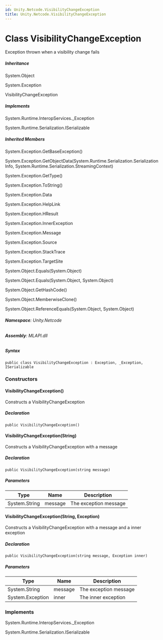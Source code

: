```yaml
---
id: Unity.Netcode.VisibilityChangeException
title: Unity.Netcode.VisibilityChangeException
---
```


# Class VisibilityChangeException


Exception thrown when a visibility change fails







##### Inheritance


System.Object




System.Exception




VisibilityChangeException






##### Implements



System.Runtime.InteropServices.\_Exception





System.Runtime.Serialization.ISerializable






##### Inherited Members



System.Exception.GetBaseException()





System.Exception.GetObjectData(System.Runtime.Serialization.SerializationInfo,
System.Runtime.Serialization.StreamingContext)





System.Exception.GetType()





System.Exception.ToString()





System.Exception.Data





System.Exception.HelpLink





System.Exception.HResult





System.Exception.InnerException





System.Exception.Message





System.Exception.Source





System.Exception.StackTrace





System.Exception.TargetSite





System.Object.Equals(System.Object)





System.Object.Equals(System.Object, System.Object)





System.Object.GetHashCode()





System.Object.MemberwiseClone()





System.Object.ReferenceEquals(System.Object, System.Object)





###### **Namespace**: Unity.Netcode

###### **Assembly**: MLAPI.dll

##### Syntax


``` lang-csharp
public class VisibilityChangeException : Exception, _Exception, ISerializable
```



### Constructors

#### VisibilityChangeException()


Constructs a VisibilityChangeException






##### Declaration


``` lang-csharp
public VisibilityChangeException()
```



#### VisibilityChangeException(String)


Constructs a VisibilityChangeException with a message






##### Declaration


``` lang-csharp
public VisibilityChangeException(string message)
```



##### Parameters

| Type          | Name    | Description           |
|---------------|---------|-----------------------|
| System.String | message | The exception message |

#### VisibilityChangeException(String, Exception)


Constructs a VisibilityChangeException with a message and a inner
exception






##### Declaration


``` lang-csharp
public VisibilityChangeException(string message, Exception inner)
```



##### Parameters

| Type             | Name    | Description           |
|------------------|---------|-----------------------|
| System.String    | message | The exception message |
| System.Exception | inner   | The inner exception   |

### Implements



System.Runtime.InteropServices.\_Exception





System.Runtime.Serialization.ISerializable





